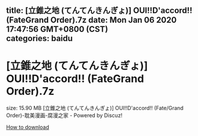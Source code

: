 
title: [立錐之地 (てんてんきんぎょ)] OUI!!D'accord!! (FateGrand Order).7z
date: Mon Jan 06 2020 17:47:56 GMT+0800 (CST)    
categories: baidu
---

# [立錐之地 (てんてんきんぎょ)] OUI!!D'accord!! (FateGrand Order).7z
size: 15.90 MB
 [立錐之地 (てんてんきんぎょ)] OUI!!D'accord!! (Fate/Grand Order)-耽美漫画-腐漫之家 - Powered by Discuz!
 

[How to download](https://bpcam.bemobtrk.com/go/2ceec3aa-1ca2-46d6-b9ff-aaa5c184517c?jno=679)